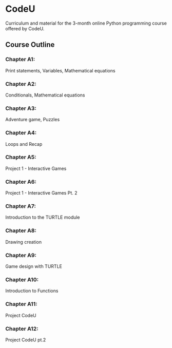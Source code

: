 # CodeU
Curriculum and material for the 3-month online Python programming course offered by CodeU.

## Course Outline
### Chapter A1: 
Print statements, Variables, Mathematical equations
### Chapter A2: 
Conditionals, Mathematical equations
### Chapter A3: 
Adventure game, Puzzles
### Chapter A4: 
Loops and Recap
### Chapter A5: 
Project 1 - Interactive Games
### Chapter A6: 
Project 1 - Interactive Games Pt. 2
### Chapter A7: 
Introduction to the TURTLE module
### Chapter A8: 
Drawing creation
### Chapter A9: 
Game design with TURTLE
### Chapter A10: 
Introduction to Functions
### Chapter A11: 
Project CodeU
### Chapter A12: 
Project CodeU pt.2

